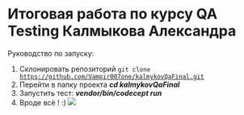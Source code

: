 # Итоговая работа по курсу QA Testing Калмыкова Александра
Руководство по запуску:
1. Склонировать репозиторий <code>git clone https://github.com/Vampir007one/kalmykovQaFinal.git</code>
2. Перейти в папку проекта ***cd kalmykovQaFinal***
3. Запустить тест: ***vendor/bin/codecept run***
4. Вроде всё ! :)
<a href="https://asciinema.org/a/uq2zSrCwmAfEfxBkDj2FFHslZ" target="_blank"><img src="https://asciinema.org/a/uq2zSrCwmAfEfxBkDj2FFHslZ.svg" /></a>
